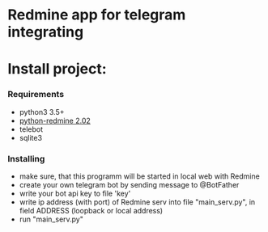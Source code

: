 # Redmine app for telegram integrating

Install project:
========================

### Requirements
* python3 3.5+
* [python-redmine 2.02](https://github.com/maxtepkeev/python-redmine)
* telebot
* sqlite3

### Installing
* make sure, that this programm will be started in local web with Redmine
* create your own telegram bot by sending message to @BotFather
* write your bot api key to file 'key'
* write ip address (with port) of Redmine serv into file "main_serv.py", in field ADDRESS (loopback or local address)
* run "main_serv.py"
